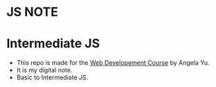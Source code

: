 # JS NOTE
# Intermediate JS

- This repo is made for the [Web Developement Course](https://www.udemy.com/course/the-complete-web-development-bootcamp/) by Angela Yu.
- It is my digital note.
- Basic to Intermediate JS.
